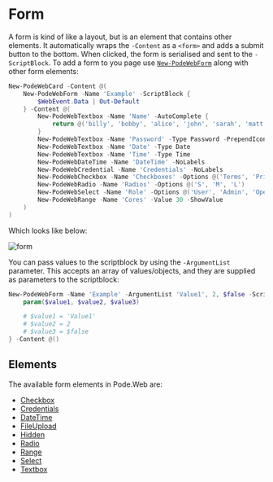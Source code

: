 # Form

A form is kind of like a layout, but is an element that contains other elements. It automatically wraps the `-Content` as a `<form>` and adds a submit button to the bottom. When clicked, the form is serialised and sent to the `-ScriptBlock`. To add a form to you page use [`New-PodeWebForm`](../../../Functions/Elements/New-PodeWebForm) along with other form elements:

```powershell
New-PodeWebCard -Content @(
    New-PodeWebForm -Name 'Example' -ScriptBlock {
        $WebEvent.Data | Out-Default
    } -Content @(
        New-PodeWebTextbox -Name 'Name' -AutoComplete {
            return @('billy', 'bobby', 'alice', 'john', 'sarah', 'matt', 'zack', 'henry')
        }
        New-PodeWebTextbox -Name 'Password' -Type Password -PrependIcon Lock
        New-PodeWebTextbox -Name 'Date' -Type Date
        New-PodeWebTextbox -Name 'Time' -Type Time
        New-PodeWebDateTime -Name 'DateTime' -NoLabels
        New-PodeWebCredential -Name 'Credentials' -NoLabels
        New-PodeWebCheckbox -Name 'Checkboxes' -Options @('Terms', 'Privacy') -AsSwitch
        New-PodeWebRadio -Name 'Radios' -Options @('S', 'M', 'L')
        New-PodeWebSelect -Name 'Role' -Options @('User', 'Admin', 'Operations') -Multiple
        New-PodeWebRange -Name 'Cores' -Value 30 -ShowValue
    )
)
```

Which looks like below:

![form](../../../images/form.png)

You can pass values to the scriptblock by using the `-ArgumentList` parameter. This accepts an array of values/objects, and they are supplied as parameters to the scriptblock:

```powershell
New-PodeWebForm -Name 'Example' -ArgumentList 'Value1', 2, $false -ScriptBlock {
    param($value1, $value2, $value3)

    # $value1 = 'Value1'
    # $value2 = 2
    # $value3 = $false
} -Content @()
```

## Elements

The available form elements in Pode.Web are:

* [Checkbox](../Checkbox)
* [Credentials](../Credentials)
* [DateTime](../DateTime)
* [FileUpload](../FileUpload)
* [Hidden](../Hidden)
* [Radio](../Radio)
* [Range](../Range)
* [Select](../Select)
* [Textbox](../Textbox)
